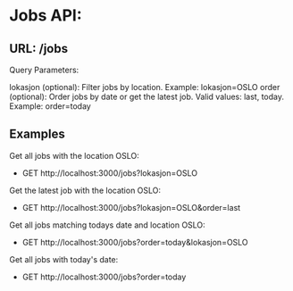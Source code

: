 # Jobs API:

## URL: /jobs


Query Parameters:

lokasjon (optional): Filter jobs by location. Example: lokasjon=OSLO
order (optional): Order jobs by date or get the latest job. Valid values: last, today. Example: order=today

## Examples

Get all jobs with the location OSLO:
- GET http://localhost:3000/jobs?lokasjon=OSLO

 Get the latest job with the location OSLO:
- GET http://localhost:3000/jobs?lokasjon=OSLO&order=last

Get all jobs matching todays date and location OSLO:
- GET http://localhost:3000/jobs?order=today&lokasjon=OSLO

Get all jobs with today's date:
- GET http://localhost:3000/jobs?order=today
